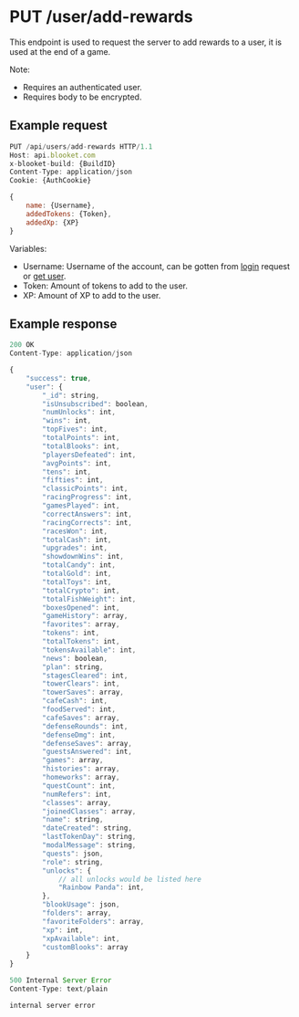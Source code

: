 # PUT /user/add-rewards

This endpoint is used to request the server to add rewards to a user, it is used at the end of a game.

Note:

- Requires an authenticated user.
- Requires body to be encrypted.

## Example request

```js
PUT /api/users/add-rewards HTTP/1.1
Host: api.blooket.com
x-blooket-build: {BuildID}
Content-Type: application/json
Cookie: {AuthCookie}

{
	name: {Username},
	addedTokens: {Token},
	addedXp: {XP}
}
```

Variables:

- Username: Username of the account, can be gotten from [login](./Login.md) request or [get user](./DOESNTEXIST.md).
- Token: Amount of tokens to add to the user.
- XP: Amount of XP to add to the user.

## Example response

```js
200 OK
Content-Type: application/json

{
    "success": true,
    "user": {
        "_id": string,
        "isUnsubscribed": boolean,
        "numUnlocks": int,
        "wins": int,
        "topFives": int,
        "totalPoints": int,
        "totalBlooks": int,
        "playersDefeated": int,
        "avgPoints": int,
        "tens": int,
        "fifties": int,
        "classicPoints": int,
        "racingProgress": int,
        "gamesPlayed": int,
        "correctAnswers": int,
        "racingCorrects": int,
        "racesWon": int,
        "totalCash": int,
        "upgrades": int,
        "showdownWins": int,
        "totalCandy": int,
        "totalGold": int,
        "totalToys": int,
        "totalCrypto": int,
        "totalFishWeight": int,
        "boxesOpened": int,
        "gameHistory": array,
        "favorites": array,
        "tokens": int,
        "totalTokens": int,
        "tokensAvailable": int,
        "news": boolean,
        "plan": string,
        "stagesCleared": int,
        "towerClears": int,
        "towerSaves": array,
        "cafeCash": int,
        "foodServed": int,
        "cafeSaves": array,
        "defenseRounds": int,
        "defenseDmg": int,
        "defenseSaves": array,
        "guestsAnswered": int,
        "games": array,
        "histories": array,
        "homeworks": array,
        "questCount": int,
        "numRefers": int,
        "classes": array,
        "joinedClasses": array,
        "name": string,
        "dateCreated": string,
        "lastTokenDay": string,
        "modalMessage": string,
        "quests": json,
        "role": string,
        "unlocks": {
			// all unlocks would be listed here
            "Rainbow Panda": int,
        },
        "blookUsage": json,
        "folders": array,
        "favoriteFolders": array,
        "xp": int,
        "xpAvailable": int,
        "customBlooks": array
    }
}
```

```js
500 Internal Server Error
Content-Type: text/plain

internal server error
```
